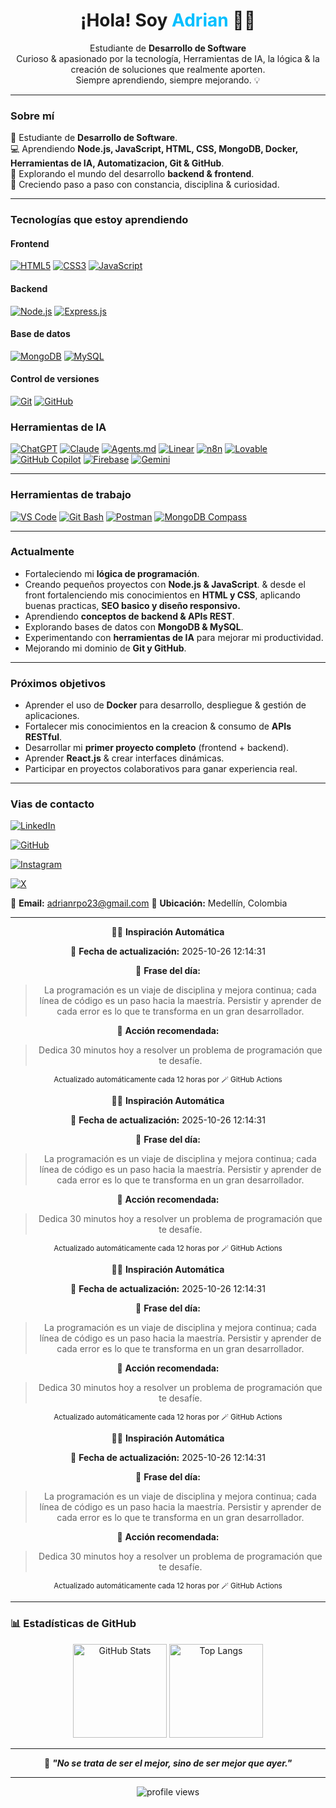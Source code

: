
<!-- Encabezado principal -->
<h1 align="center">¡Hola! Soy <span style="color:#00bfff;">Adrian</span> 👨‍💻</h1>

<p align="center">
  Estudiante de <strong>Desarrollo de Software</strong><br>
  Curioso & apasionado por la tecnología, Herramientas de IA, la lógica & la creación de soluciones que realmente aporten. <br>
  Siempre aprendiendo, siempre mejorando. 💡
</p>

---

### Sobre mí  

:pencil: Estudiante de **Desarrollo de Software**.  
:computer: Aprendiendo **Node.js, JavaScript, HTML, CSS, MongoDB, Docker, Herramientas de IA, Automatizacion, Git & GitHub**.  
:brain: Explorando el mundo del desarrollo **backend & frontend**.  
:muscle: Creciendo paso a paso con constancia, disciplina & curiosidad.  

---

### Tecnologías que estoy aprendiendo  

#### Frontend

[![HTML5](https://img.shields.io/badge/HTML5-E34F26?style=for-the-badge&logo=html5&logoColor=white)]()
[![CSS3](https://img.shields.io/badge/CSS3-1572B6?style=for-the-badge&logo=css3&logoColor=white)]()
[![JavaScript](https://img.shields.io/badge/JavaScript-F7DF1E?style=for-the-badge&logo=javascript&logoColor=black)]()

#### Backend

[![Node.js](https://img.shields.io/badge/Node.js-339933?style=for-the-badge&logo=nodedotjs&logoColor=white)]()
[![Express.js](https://img.shields.io/badge/Express.js-000000?style=for-the-badge&logo=express&logoColor=white)]()

#### Base de datos

[![MongoDB](https://img.shields.io/badge/MongoDB-47A248?style=for-the-badge&logo=mongodb&logoColor=white)]()
[![MySQL](https://img.shields.io/badge/MySQL-4479A1?style=for-the-badge&logo=mysql&logoColor=white)](https://www.mysql.com/)

#### Control de versiones

[![Git](https://img.shields.io/badge/Git-F05032?style=for-the-badge&logo=git&logoColor=white)]()
[![GitHub](https://img.shields.io/badge/GitHub-181717?style=for-the-badge&logo=github&logoColor=white)]()

### Herramientas de IA

[![ChatGPT](https://img.shields.io/badge/ChatGPT-74AA9C?style=for-the-badge&logo=openai&logoColor=white)]()
[![Claude](https://img.shields.io/badge/Claude-111111?style=for-the-badge&logo=anthropic&logoColor=white)]()
[![Agents.md](https://img.shields.io/badge/Agents.md-6C63FF?style=for-the-badge&logo=markdown&logoColor=white)]()
[![Linear](https://img.shields.io/badge/Linear-5E6AD2?style=for-the-badge&logo=linear&logoColor=white)]()
[![n8n](https://img.shields.io/badge/n8n-EA4B8B?style=for-the-badge&logo=n8n&logoColor=white)]()
[![Lovable](https://img.shields.io/badge/Lovable-FF66C4?style=for-the-badge&logo=heart&logoColor=white)]()
[![GitHub Copilot](https://img.shields.io/badge/Copilot-000000?style=for-the-badge&logo=githubcopilot&logoColor=white)]()
[![Firebase](https://img.shields.io/badge/Firebase-FFCA28?style=for-the-badge&logo=firebase&logoColor=black)]()
[![Gemini](https://img.shields.io/badge/Gemini-8E75FF?style=for-the-badge&logo=googlebard&logoColor=white)](https://gemini.google.com/)

---

### Herramientas de trabajo

[![VS Code](https://img.shields.io/badge/VS%20Code-007ACC?style=for-the-badge&logo=visualstudiocode&logoColor=white)]()
[![Git Bash](https://img.shields.io/badge/Git%20Bash-F05032?style=for-the-badge&logo=git&logoColor=white)]()
[![Postman](https://img.shields.io/badge/Postman-FF6C37?style=for-the-badge&logo=postman&logoColor=white)]()
[![MongoDB Compass](https://img.shields.io/badge/MongoDB%20Compass-47A248?style=for-the-badge&logo=mongodb&logoColor=white)]()

---

### Actualmente

- Fortaleciendo mi **lógica de programación**.  
- Creando pequeños proyectos con **Node.js & JavaScript**. & desde el front fortalenciendo mis conocimientos en **HTML y CSS**, aplicando buenas practicas, **SEO basico y diseño responsivo.**
- Aprendiendo **conceptos de backend & APIs REST**.  
- Explorando bases de datos con **MongoDB & MySQL**.
- Experimentando con **herramientas de IA** para mejorar mi productividad.
- Mejorando mi dominio de **Git y GitHub**.  

---

### Próximos objetivos

- Aprender el uso de **Docker** para desarrollo, despliegue & gestión de aplicaciones.
- Fortalecer mis conocimientos en la creacion & consumo de **APIs RESTful**.
- Desarrollar mi **primer proyecto completo** (frontend + backend).  
- Aprender **React.js** & crear interfaces dinámicas.  
- Participar en proyectos colaborativos para ganar experiencia real.  

---

### Vias de contacto

[![LinkedIn](https://img.shields.io/badge/LinkedIn-0A66C2?style=for-the-badge&logo=linkedin&logoColor=white)](https://www.linkedin.com/in/adrian-yesid-restrepo-8b9725382/)

[![GitHub](https://img.shields.io/badge/GitHub-181717?style=for-the-badge&logo=github&logoColor=white)](https://github.com/4DR14N-DEV)

[![Instagram](https://img.shields.io/badge/Instagram-E4405F?style=for-the-badge&logo=instagram&logoColor=white)](https://www.instagram.com/adrianrestrepo14/)

[![X](https://img.shields.io/badge/X-000000?style=for-the-badge&logo=x&logoColor=white)](https://x.com/4DR14N_DEV)

📧 **Email:** <adrianrpo23@gmail.com>
📍 **Ubicación:** Medellín, Colombia

---


<!--START_SECTION:inspiracion-->
<!--START_SECTION:inspiracion-->
<div align="center">


 :robot:💡 **Inspiración Automática**  

📅 **Fecha de actualización:** 2025-10-26 12:14:31  

🎯 **Frase del día:**  
> La programación es un viaje de disciplina y mejora continua; cada línea de código es un paso hacia la maestría. Persistir y aprender de cada error es lo que te transforma en un gran desarrollador.

🚀 **Acción recomendada:**  
> Dedica 30 minutos hoy a resolver un problema de programación que te desafíe.

<p align="center">
  <sub>Actualizado automáticamente cada 12 horas por 🪄 GitHub Actions</sub>
</p>

</div>
<!--END_SECTION:inspiracion-->
<!--START_SECTION:inspiracion-->
<!--START_SECTION:inspiracion-->
<div align="center">


 :robot:💡 **Inspiración Automática**  

📅 **Fecha de actualización:** 2025-10-26 12:14:31  

🎯 **Frase del día:**  
> La programación es un viaje de disciplina y mejora continua; cada línea de código es un paso hacia la maestría. Persistir y aprender de cada error es lo que te transforma en un gran desarrollador.

🚀 **Acción recomendada:**  
> Dedica 30 minutos hoy a resolver un problema de programación que te desafíe.

<p align="center">
  <sub>Actualizado automáticamente cada 12 horas por 🪄 GitHub Actions</sub>
</p>

</div>
<!--END_SECTION:inspiracion-->
<!--END_SECTION:inspiracion-->
<!--START_SECTION:inspiracion-->
<!--START_SECTION:inspiracion-->
<div align="center">


 :robot:💡 **Inspiración Automática**  

📅 **Fecha de actualización:** 2025-10-26 12:14:31  

🎯 **Frase del día:**  
> La programación es un viaje de disciplina y mejora continua; cada línea de código es un paso hacia la maestría. Persistir y aprender de cada error es lo que te transforma en un gran desarrollador.

🚀 **Acción recomendada:**  
> Dedica 30 minutos hoy a resolver un problema de programación que te desafíe.

<p align="center">
  <sub>Actualizado automáticamente cada 12 horas por 🪄 GitHub Actions</sub>
</p>

</div>
<!--END_SECTION:inspiracion-->
<!--START_SECTION:inspiracion-->
<!--START_SECTION:inspiracion-->
<div align="center">


 :robot:💡 **Inspiración Automática**  

📅 **Fecha de actualización:** 2025-10-26 12:14:31  

🎯 **Frase del día:**  
> La programación es un viaje de disciplina y mejora continua; cada línea de código es un paso hacia la maestría. Persistir y aprender de cada error es lo que te transforma en un gran desarrollador.

🚀 **Acción recomendada:**  
> Dedica 30 minutos hoy a resolver un problema de programación que te desafíe.

<p align="center">
  <sub>Actualizado automáticamente cada 12 horas por 🪄 GitHub Actions</sub>
</p>

</div>
<!--END_SECTION:inspiracion-->
<!--END_SECTION:inspiracion-->
<!--END_SECTION:inspiracion-->
<!--END_SECTION:inspiracion-->


---

### 📊 Estadísticas de GitHub  

<p align="center">
  <img height="150" src="https://github-readme-stats.vercel.app/api?username=4DR14N-DEV&show_icons=true&theme=tokyonight&hide_border=true" alt="GitHub Stats" />
  <img height="150" src="https://github-readme-stats.vercel.app/api/top-langs/?username=4DR14N-DEV&layout=compact&theme=tokyonight&hide_border=true" alt="Top Langs" />
</p>

---

<p align="center">
  💭 <em><strong>"No se trata de ser el mejor, sino de ser mejor que ayer."</strong></em>  
</p>

---

<p align="center">
  <img src="https://komarev.com/ghpvc/?username=4DR14N-DEV&color=blueviolet&style=flat" alt="profile views" />
</p>
